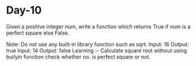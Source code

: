# Day-10
Given a positive integer num, write a function which returns True if num is a perfect square else False.

Note: Do not use any built-in library function such as sqrt.
Input: 16
Output: true
Input: 14
Output: false
Learning :- Calculate square root without using builyin function
check whether no. is perfect square or not.
